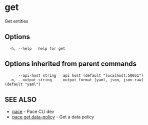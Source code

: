 # get

Get entities

## Options

```
  -h, --help   help for get
```

## Options inherited from parent commands

```
      --api-host string   api host (default "localhost:50051")
  -o, --output string     output format [yaml, json, json-raw] (default "yaml")
```

## SEE ALSO

* [pace](../) - Pace CLI dev
* [pace get data-policy](pace\_get\_data-policy.md) - Get a data policy
